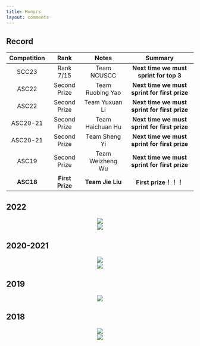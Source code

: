 ```yaml
---
title: Honors
layout: comments
---
```


## Record

|           Competition           | Rank |                        Notes                        |                        Summary                        |
| :-----------------------: | :--: | :-------------------------------------------------: |:-------------------------------------------------: |
|      SCC23        |  Rank 7/15   |                Team NCUSCC                  |        **Next time we must sprint for top 3**           |
|      ASC22        |  Second Prize   |                Team Ruobing Yao                  |        **Next time we must sprint for first prize**           |
|      ASC22        |  Second Prize   |                Team Yuxuan Li                 |        **Next time we must sprint for first prize**           |
|      ASC20-21        |  Second Prize   |             Team Haichuan Hu                  |        **Next time we must sprint for first prize**           |
|      ASC20-21        |  Second Prize   |                Team Sheng Yi                 |        **Next time we must sprint for first prize**           |
|      ASC19        |  Second Prize   |                Team Weizheng Wu                  |        **Next time we must sprint for first prize**           |
|      **ASC18**        |  **First Prize**   |                **Team Jie Liu**                  |        **First prize！！！**           |

## 2022

<div align=center><img src="https://cdnjson.com/images/2023/04/08/ASC22_254.md.jpg"></div>
<div align=center><img src="https://cdnjson.com/images/2023/04/08/ASC22_255.md.jpg"></div>

## 2020-2021

<div align=center><img src="https://cdnjson.com/images/2023/04/08/asc20-21_1.md.jpg"></div>
<div align=center><img src="https://cdnjson.com/images/2023/04/08/asc20-21_2.md.jpg"></div>

## 2019

<div align=center><img src="https://cdnjson.com/images/2023/04/08/asc19.md.jpg"></div>

## 2018

<div align=center><img src="https://cdnjson.com/images/2023/04/08/ASC18.md.png"></div>
<div align=center><img src="https://cdnjson.com/images/2023/04/08/wechatimg3.md.jpg"></div>

